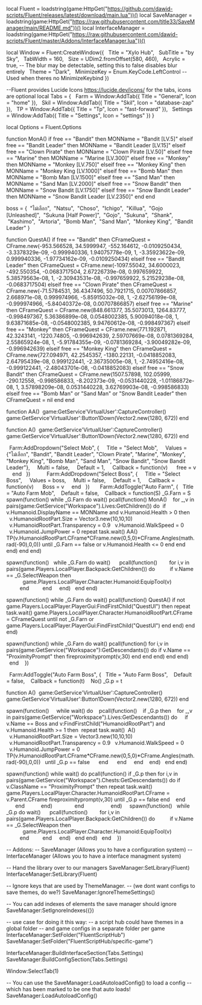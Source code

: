 local Fluent = loadstring(game:HttpGet("https://github.com/dawid-scripts/Fluent/releases/latest/download/main.lua"))()
local SaveManager = loadstring(game:HttpGet("https://raw.githubusercontent.com/title33/SaveManager/main/README.md"))()
local InterfaceManager = loadstring(game:HttpGet("https://raw.githubusercontent.com/dawid-scripts/Fluent/master/Addons/InterfaceManager.lua"))()

local Window = Fluent:CreateWindow({
  Title = "Xylo Hub",
  SubTitle = "by Sky",
  TabWidth = 160,
  Size = UDim2.fromOffset(580, 460),
  Acrylic = true, -- The blur may be detectable, setting this to false disables blur entirely
  Theme = "Dark",
  MinimizeKey = Enum.KeyCode.LeftControl -- Used when theres no MinimizeKeybind
})

--Fluent provides Lucide Icons https://lucide.dev/icons/ for the tabs, icons are optional
local Tabs = {
  Farm = Window:AddTab({ Title = "General", Icon = "home" }),
  Skil = Window:AddTab({ Title = "Skil", Icon = "database-zap" }),
  TP = Window:AddTab({ Title = "Tp", Icon = "fast-forward" }),
  Settings = Window:AddTab({ Title = "Settings", Icon = "settings" })
}

local Options = Fluent.Options

function MonA()
if free == "Bandit" then
MONName = "Bandit [LV.5]"
elseif free == "Bandit Leader" then
MONName = "Bandit Leader [LV.15]"
elseif free == "Clown Pirate" then
MONName = "Clown Pirate [LV.50]"
elseif free == "Marine" then
MONName = "Marine [LV.300]"
elseif free == "Monkey" then
MONName = "Monkey [LV.750]"
elseif free == "Monkey King" then
MONName = "Monkey King [LV.1000]"
elseif free == "Bomb Man" then
MONName = "Bomb Man [LV.1500]"
elseif free == "Sand Man" then
MONName = "Sand Man [LV.2000]"
elseif free == "Snow Bandit" then
MONName = "Snow Bandit [LV.1750]"
elseif free == "Snow Bandit Leader" then
MONName = "Snow Bandit Leader [LV.2350]"
end
end

boss = {
 "ไม่เลือก",
 "Natsu",
 "Choso",
 "Ichigo",
 "Killua",
 "Gojo [Unleashed]",
 "Sukuna [Half Power]",
 "Gojo",
 "Sukuna",
 "Shank",
 "Kashimo",
 "Artoria",
 "Bomb Man",
 "Sand Man",
 "Monkey King",
 "Bandit Leader"
}


function QuestA()
if free == "Bandit" then
CFrameQuest = CFrame.new(-953.566528, 34.5999947, -552.164612, -0.0109250434, -3.3378329e-09, -0.999940336, 1.94075778e-09, 1, -3.35923622e-09, 0.999940336, -1.97734162e-09, -0.0109250434)
elseif free == "Bandit Leader" then
CFrameQuest = CFrame.new(-1097.55042, 34.6000023, -492.550354, -0.0683717504, 2.67226739e-08, 0.997659922, 5.38579563e-08, 1, -2.30943531e-08, -0.997659922, 5.21529238e-08, -0.0683717504)
elseif free == "Clown Pirate" then
CFrameQuest = CFrame.new(-71.5784531, 36.4347496, 50.7921715, 0.00707866857, 2.668971e-08, 0.999974966, -5.85915032e-08, 1, -2.62756199e-08, -0.999974966, -5.84040372e-08, 0.00707866857)
elseif free == "Marine" then
CFrameQuest = CFrame.new(848.661377, 35.5073013, 1264.83777, -0.998497367, 5.36386899e-08, 0.0548002385, 5.90094018e-08, 1, 9.63871685e-08, -0.0548002385, 9.94760612e-08, -0.998497367)
elseif free == "Monkey" then
CFrameQuest = CFrame.new(771.192871, 42.3243141, -1220.74805, -0.996942639, 2.59707669e-08, 0.0781369284, 2.55865924e-08, 1, -5.91784355e-09, -0.0781369284, -3.90049282e-09, -0.996942639)
elseif free == "Monkey King" then
CFrameQuest = CFrame.new(727.094971, 42.2545357, -1380.22131, -0.0418852083, 2.64795439e-08, 0.999122441, -2.36735005e-08, 1, -2.74952416e-08, -0.999122441, -2.48043701e-08, -0.0418852083)
elseif free == "Snow Bandit" then
CFrameQuest = CFrame.new(1507.57898, 102.05999, -290.12558, -0.998586833, -8.202373e-09, -0.0531440228, -1.01186872e-08, 1, 3.57898209e-08, 0.0531440228, 3.62769903e-08, -0.998586833)
elseif free == "Bomb Man" or "Sand Man" or "Snow Bandit Leader" then
CFrameQuest = nil
end
end

function AA()
 game:GetService'VirtualUser':CaptureController()
game:GetService'VirtualUser':Button1Down(Vector2.new(1280, 672))
end

function A()
 game:GetService'VirtualUser':CaptureController()
game:GetService'VirtualUser':Button1Down(Vector2.new(1280, 672))
end


  Farm:AddDropdown("Select Mob", {
    Title = "Select Mob",
    Values = {"ไม่เลือก", "Bandit", "Bandit Leader", "Clown Pirate", "Marine", "Monkey", "Monkey King", "Bomb Man", "Sand Man", "Snow Bandit", "Snow Bandit Leader"},
    Multi = false,
    Default = 1,
    Callback = function(v)
     free = v
    end
  })
   
   
  Farm:AddDropdown("Select Boss", {
    Title = "Select Boss",
    Values = boss,
    Multi = false,
    Default = 1,
    Callback = function(v)
     Boss = v
    end
  })
   
  Farm:AddToggle("Auto Farm", {
  Title = "Auto Farm Mob", 
  Default = false, 
  Callback = function(S)
_G.Farn = S
spawn(function()
while _G.Farn do wait()
pcall(function()
MonA()
   for _,v in pairs(game:GetService("Workspace").Lives:GetChildren()) do
 if v.Humanoid.DisplayName == MONName and v.Humanoid.Health > 0 then
  v.HumanoidRootPart.Size = Vector3.new(10,10,10)
  v.HumanoidRootPart.Transparency = 0.9
  v.Humanoid.WalkSpeed = 0
  v.Humanoid.JumpPower = 0
repeat task.wait()
AA()
TP(v.HumanoidRootPart.CFrame*CFrame.new(0,5,0)*CFrame.Angles(math.rad(-90),0,0))
until _G.Farn == false or v.Humanoid.Health <= 0
end
end
end)
end
end)

spawn(function()
  while _G.Farn do wait()
     pcall(function()
       for i,v in pairs(game.Players.LocalPlayer.Backpack:GetChildren()) do
         if v.Name == _G.SelectWeapon then 
           game.Players.LocalPlayer.Character.Humanoid:EquipTool(v)
         end 
       end
    end)
  end
end)

spawn(function()
while _G.Farn do wait()
pcall(function()
QuestA()
if not game.Players.LocalPlayer.PlayerGui:FindFirstChild("QuestUI") then
repeat task.wait()
game.Players.LocalPlayer.Character.HumanoidRootPart.CFrame = CFrameQuest
until not _G.Farn or game.Players.LocalPlayer.PlayerGui:FindFirstChild("QuestUI")
end
end)
end
end)

spawn(function()
while _G.Farn do wait()
pcall(function()
for i,v in pairs(game:GetService("Workspace"):GetDescendants()) do
if v.Name == "ProximityPrompt" then
fireproximityprompt(v,30)
end
end
end)
end
end)
  end 
  }) 



  Farm:AddToggle("Auto Farm Boss", {
  Title = "Auto Farm Boss", 
  Default = false, 
  Callback = function(t) 
  No()
_G.p = t

function A()
 game:GetService'VirtualUser':CaptureController()
game:GetService'VirtualUser':Button1Down(Vector2.new(1280, 672))
end


spawn(function()
    while wait() do 
  pcall(function()
   if _G.p then
   for _,v in pairs(game:GetService("Workspace").Lives:GetDescendants()) do
    if v.Name == Boss and v:FindFirstChild("HumanoidRootPart") and v.Humanoid.Health >= 1 then
 repeat task.wait()
 A()
  v.HumanoidRootPart.Size = Vector3.new(10,10,10)
  v.HumanoidRootPart.Transparency = 0.9
  v.Humanoid.WalkSpeed = 0
  v.Humanoid.JumpPower = 0
TP(v.HumanoidRootPart.CFrame*CFrame.new(0,5,0)*CFrame.Angles(math.rad(-90),0,0))
  until _G.p == false
     end
     end
    end
   end)
  end
end)

spawn(function()
while wait() do
pcall(function()
if _G.p then
for i,v in pairs(game:GetService("Workspace").Chests:GetDescendants()) do
if v.ClassName == "ProximityPrompt" then
repeat task.wait()
game.Players.LocalPlayer.Character.HumanoidRootPart.CFrame = v.Parent.CFrame
fireproximityprompt(v,30)
until _G.p == false
end
   end
      end
          end)
              end
                 end)
   
spawn(function()
  while _G.p do wait()
     pcall(function()
       for i,v in pairs(game.Players.LocalPlayer.Backpack:GetChildren()) do
         if v.Name == _G.SelectWeapon then 
           game.Players.LocalPlayer.Character.Humanoid:EquipTool(v)
         end 
       end
    end)
  end
end)
  end 
  }) 
   


-- Addons:
-- SaveManager (Allows you to have a configuration system)
-- InterfaceManager (Allows you to have a interface managment system)

-- Hand the library over to our managers
SaveManager:SetLibrary(Fluent)
InterfaceManager:SetLibrary(Fluent)

-- Ignore keys that are used by ThemeManager.
-- (we dont want configs to save themes, do we?)
SaveManager:IgnoreThemeSettings()

-- You can add indexes of elements the save manager should ignore
SaveManager:SetIgnoreIndexes({})

-- use case for doing it this way:
-- a script hub could have themes in a global folder
-- and game configs in a separate folder per game
InterfaceManager:SetFolder("FluentScriptHub")
SaveManager:SetFolder("FluentScriptHub/specific-game")

InterfaceManager:BuildInterfaceSection(Tabs.Settings)
SaveManager:BuildConfigSection(Tabs.Settings)


Window:SelectTab(1)


-- You can use the SaveManager:LoadAutoloadConfig() to load a config
-- which has been marked to be one that auto loads!
SaveManager:LoadAutoloadConfig()
